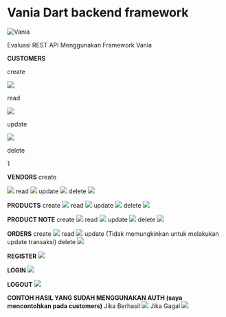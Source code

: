 
# Vania Dart backend framework

![Vania](https://vdart.dev/img/logo.png)

Evaluasi REST API Menggunakan Framework Vania

**CUSTOMERS**

create

![](./storage/app/image/customers/create.png)

read

![](./storage/app/image/customers/read.png)

update

![](./storage/app/image/customers/update.png)

delete

1[](./storage/app/image/customers/delete.png)

**VENDORS**
create

![](./storage/app/image/vendors/create.png)
read
![](./storage/app/image/vendors/read.png)
update
![](./storage/app/image/vendors/update.png)
delete
![](./storage/app/image/vendors/delete.png)

<b>PRODUCTS</b>
create
![](./storage/app/image/products/create.png)
read
![](./storage/app/image/products/read.png)
update
![](./storage/app/image/products/update.png)
delete
![](./storage/app/image/products/delete.png)

<b>PRODUCT NOTE</b>
create
![](./storage/app/image/productNote/create.png)
read
![](./storage/app/image/productNote/read.png)
update
![](./storage/app/image/productNote/update.png)
delete
![](./storage/app/image/productNote/delete.png)

<b>ORDERS</b>
create
![](./storage/app/image/orders/create.png)
read
![](./storage/app/image/orders/read.png)
update 
(Tidak memungkinkan untuk melakukan update transaksi)
delete
![](./storage/app/image/orders/delete.png)

<b>REGISTER</b>
![](./storage/app/image/register/register.png)

<b>LOGIN</b>
![](./storage/app/image/login/login.png)

<b>LOGOUT</b>
![](./storage/app/image/logout/logout.png)

<b>CONTOH HASIL YANG SUDAH MENGGUNAKAN AUTH (saya mencontohkan pada customers)</b>
Jika Berhasil
![](./storage/app/image/customersAuth/berhasil.png)
Jika Gagal
![](./storage/app/image/customersAuth/gagal.png)